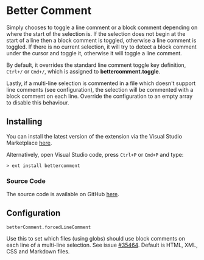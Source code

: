 # Better Comment

Simply chooses to toggle a line comment or a block comment depending on where the start of the selection is. If the selection does not begin at the start of a line then a block comment is toggled, otherwise a line comment is toggled. If there is no current selection, it will try to detect a block comment under the cursor and toggle it, otherwise it will toggle a line comment.

By default, it overrides the standard line comment toggle key definition, `Ctrl+/` or `Cmd+/`, which is assigned to **bettercomment.toggle**.

Lastly, if a multi-line selection is commented in a file which doesn't support line comments (see configuration), the selection will be commented with a block comment on each line. Override the configuration to an empty array to disable this behaviour.

## Installing

You can install the latest version of the extension via the Visual Studio Marketplace [here](https://marketplace.visualstudio.com/items?itemName=Gruntfuggly.bettercomment).

Alternatively, open Visual Studio code, press `Ctrl+P` or `Cmd+P` and type:

    > ext install bettercomment

### Source Code

The source code is available on GitHub [here](https://github.com/Gruntfuggly/bettercomment).

## Configuration

`betterComment.forcedLineComment`

Use this to set which files (using globs) should use block comments on each line of a multi-line selection. See issue [#35464](https://github.com/Microsoft/vscode/issues/35464). Default is HTML, XML, CSS and Markdown files.
